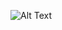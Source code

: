 ![Alt Text](https://github.com/RafaelScharf/react-repositorios-favoritos/tree/master/src/assets/img/home-repo-fav.png)
